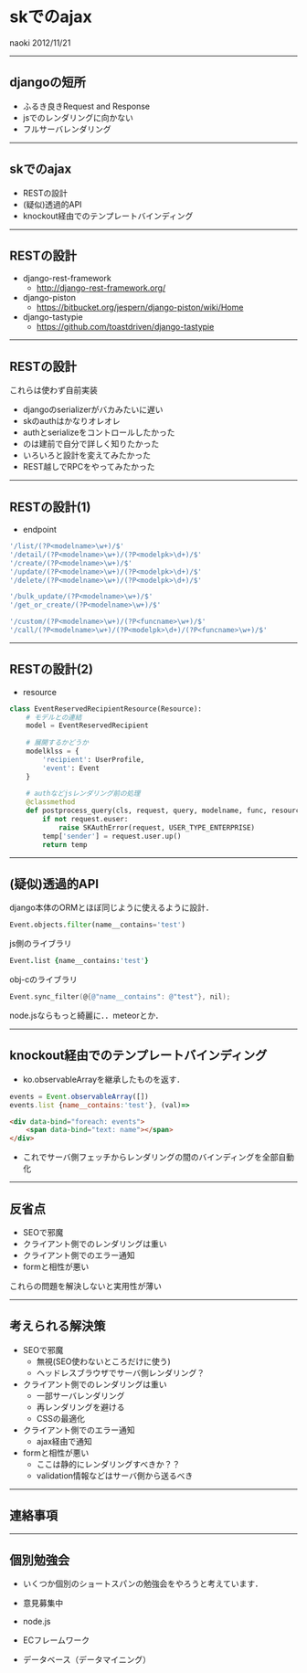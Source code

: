 # skでのajax
naoki 2012/11/21

---

## djangoの短所

- ふるき良きRequest and Response
- jsでのレンダリングに向かない
- フルサーバレンダリング

---

## skでのajax

- RESTの設計
- (疑似)透過的API
- knockout経由でのテンプレートバインディング


---

## RESTの設計

- django-rest-framework
    - http://django-rest-framework.org/
- django-piston
    - https://bitbucket.org/jespern/django-piston/wiki/Home
- django-tastypie
    - https://github.com/toastdriven/django-tastypie


---

## RESTの設計

これらは使わず自前実装

- djangoのserializerがバカみたいに遅い
- skのauthはかなりオレオレ
- authとserializeをコントロールしたかった
- のは建前で自分で詳しく知りたかった
- いろいろと設計を変えてみたかった
- REST越しでRPCをやってみたかった

---

## RESTの設計(1)

 - endpoint

```js
'/list/(?P<modelname>\w+)/$'
'/detail/(?P<modelname>\w+)/(?P<modelpk>\d+)/$'
'/create/(?P<modelname>\w+)/$'
'/update/(?P<modelname>\w+)/(?P<modelpk>\d+)/$'
'/delete/(?P<modelname>\w+)/(?P<modelpk>\d+)/$'
```

```js
'/bulk_update/(?P<modelname>\w+)/$'
'/get_or_create/(?P<modelname>\w+)/$'
```

```js
'/custom/(?P<modelname>\w+)/(?P<funcname>\w+)/$'
'/call/(?P<modelname>\w+)/(?P<modelpk>\d+)/(?P<funcname>\w+)/$'
```


---

## RESTの設計(2)

- resource

```python
class EventReservedRecipientResource(Resource):
    # モデルとの連結
    model = EventReservedRecipient
    
    # 展開するかどうか
    modelklss = {
        'recipient': UserProfile,
        'event': Event
    }
    
    # authなどjsレンダリング前の処理
    @classmethod
    def postprocess_query(cls, request, query, modelname, func, resource, temp, option=None):
        if not request.euser:
            raise SKAuthError(request, USER_TYPE_ENTERPRISE)
        temp['sender'] = request.user.up()
        return temp

```

---

## (疑似)透過的API

django本体のORMとほぼ同じように使えるように設計．

```python
Event.objects.filter(name__contains='test')
```

js側のライブラリ

```coffeescript
Event.list {name__contains:'test'}
```

obj-cのライブラリ

```objective-c
Event.sync_filter(@{@"name__contains": @"test"}, nil);
```

node.jsならもっと綺麗に．．meteorとか．

---

## knockout経由でのテンプレートバインディング
- ko.observableArrayを継承したものを返す．

```javascript
events = Event.observableArray([])
events.list {name__contains:'test'}, (val)=>
```

```html
<div data-bind="foreach: events">
    <span data-bind="text: name"></span>
</div>
```

- これでサーバ側フェッチからレンダリングの間のバインディングを全部自動化

---

## 反省点

- SEOで邪魔
- クライアント側でのレンダリングは重い
- クライアント側でのエラー通知
- formと相性が悪い

これらの問題を解決しないと実用性が薄い

---

## 考えられる解決策

- SEOで邪魔
    - 無視(SEO使わないところだけに使う)
    - ヘッドレスブラウザでサーバ側レンダリング？
- クライアント側でのレンダリングは重い
    - 一部サーバレンダリング
    - 再レンダリングを避ける
    - CSSの最適化
- クライアント側でのエラー通知
    - ajax経由で通知
- formと相性が悪い
    - ここは静的にレンダリングすべきか？？
    - validation情報などはサーバ側から送るべき

---

## 連絡事項

--- 

## 個別勉強会

- いくつか個別のショートスパンの勉強会をやろうと考えています．
- 意見募集中

- node.js
- ECフレームワーク
- データベース（データマイニング）
